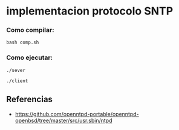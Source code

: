 # implementacion protocolo SNTP

### Como compilar:
  
  `bash comp.sh`

### Como ejecutar:

  `./sever`
  
  `./client`
  
  
## Referencias

  - https://github.com/openntpd-portable/openntpd-openbsd/tree/master/src/usr.sbin/ntpd
